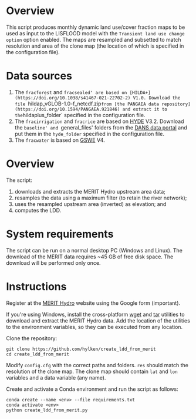 # Overview

This script produces monthly dynamic land use/cover fraction maps to be used as input to the LISFLOOD model with the `Transient land use change option` option enabled. The maps are resampled and subsetted to match resolution and area of the clone map (the location of which is specified in the configuration file). 

# Data sources

1. The `fracforest` and `fracsealed' are based on [HILDA+](https://doi.org/10.1038/s41467-021-22702-2) V1.0. Download the file `hildap_vGLOB-1.0-f_netcdf.zip` from [the PANGAEA data repository](https://doi.org/10.1594/PANGAEA.921846) and extract it to the `hildaplus_folder` specified in the configuration file.
1. The `fracirrigation` and `fracrice` are based on [HYDE](https://doi.org/10.5194/essd-9-927-2017) V3.2. Download the `baseline' and `general_files' folders from the [DANS data portal](https://doi.org/10.17026/dans-25g-gez3) and put them in the `hyde_folder` specified in the configuration file.
1. The `fracwater` is based on [GSWE](https://doi.org/10.1038/nature20584) V4.


# Overview


The script:
1. downloads and extracts the MERIT Hydro upstream area data;
1. resamples the data using a maximum filter (to retain the river network);
1. uses the resampled upstream area (inverted) as elevation; and
1. computes the LDD.

# System requirements

The script can be run on a normal desktop PC (Windows and Linux). The download of the MERIT data requires ~45 GB of free disk space. The download will be performed only once.

# Instructions

Register at the [MERIT Hydro](http://hydro.iis.u-tokyo.ac.jp/~yamadai/MERIT_Hydro/) website using the Google form (important).

If you're using Windows, install the cross-platform [wget](http://gnuwin32.sourceforge.net/packages/wget.htm) and [tar](http://gnuwin32.sourceforge.net/packages/gtar.htm) utilities to download and extract the MERIT Hydro data. Add the location of the utilities to the environment variables, so they can be executed from any location.

Clone the repository:
```
git clone https://github.com/hylken/create_ldd_from_merit
cd create_ldd_from_merit
```
Modify `config.cfg` with the correct paths and folders. `res` should match the resolution of the clone map. The clone map should contain `lat` and `lon` variables and a data variable (any name).

Create and activate a Conda environment and run the script as follows:
```
conda create --name <env> --file requirements.txt
conda activate <env>
python create_ldd_from_merit.py
```

